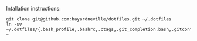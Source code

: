 Intallation instructions:

```
git clone git@github.com:bayardneville/dotfiles.git ~/.dotfiles
ln -sv ~/.dotfiles/{.bash_profile,.bashrc,.ctags,.git_completion.bash,.gitconfig,.gitignore_global,.hushlogin,.vim,.vimrc} ~
```
